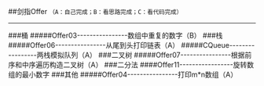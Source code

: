 ##剑指Offer
``
（A：自己完成；B：看思路完成；C：看代码完成）
``
***
###桶
#####Offer03----------------数组中重复的数字（B）
###栈
#####Offer06----------------从尾到头打印链表（A）
#####CQueue-----------------两栈模拟队列（A）
###二叉树
#####Offer07----------------根据前序和中序遍历构造二叉树（A）
###二分法
####Offer11-----------------旋转数组的最小数字
###其他
#####Offer04----------------打印m*n数组（A）

